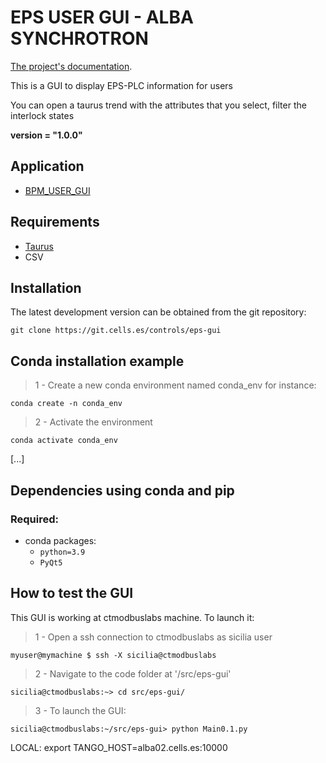 # EPS USER GUI - ALBA SYNCHROTRON

[The project's documentation](https://drive.google.com/file/d/1aZXq4-Z6I6gcxN3wCQvvx5R5tbDZpj_K/view?usp=sharing).

This is a GUI to display EPS-PLC information for users

You can open a taurus trend with the attributes that you select, filter the interlock states


**__version__ = "1.0.0"**

Application
-----------

- [BPM_USER_GUI](https://git.cells.es/controls/eps-gui)


Requirements
-------------

- [Taurus](https://taurus.readthedocs.io/en/3.7.2/users/index.html)
- CSV

Installation
------------
The latest development version can be obtained from the git repository:

    git clone https://git.cells.es/controls/eps-gui

Conda installation example
--------------------------

> 1 - Create a new conda environment named conda_env for instance:

`conda create -n conda_env`

> 2 - Activate the environment

`conda activate conda_env`

[...]
    
Dependencies using conda and pip
--------------------------------

### Required:

- conda packages:
    * `python=3.9`
    * `PyQt5`

How to test the GUI
-------------------

This GUI is working at ctmodbuslabs machine. To launch it:

> 1 - Open a ssh connection to ctmodbuslabs as sicilia user

`myuser@mymachine $ ssh -X sicilia@ctmodbuslabs`

> 2 - Navigate to the code folder at '/src/eps-gui'

`sicilia@ctmodbuslabs:~> cd src/eps-gui/`

> 3 - To launch the GUI:

`sicilia@ctmodbuslabs:~/src/eps-gui> python Main0.1.py `



LOCAL:
export TANGO_HOST=alba02.cells.es:10000



